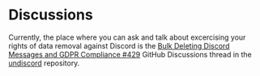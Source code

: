 # Discussions
Currently, the place where you can ask and talk about excercising your rights of data removal against Discord is the [Bulk Deleting Discord Messages and GDPR Compliance #429](https://github.com/victornpb/undiscord/discussions/429) GitHub Discussions thread in the [undiscord](https://github.com/victornpb/undiscord) repository.